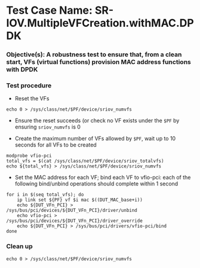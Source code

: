 # Test Case Name: SR-IOV.MultipleVFCreation.withMAC.DPDK

### Objective(s): A robustness test to ensure that, from a clean start, VFs (virtual functions) provision MAC address functions with DPDK

### Test procedure

* Reset the VFs
```
echo 0 > /sys/class/net/$PF/device/sriov_numvfs
```

* Ensure the reset succeeds (or check no VF exists under the ```$PF``` by ensuring ```sriov_numvfs``` is 0

* Create the maximum number of VFs allowed by ```$PF```, wait up to 10 seconds for all VFs to be created
```
modprobe vfio-pci
total_vfs = $(cat /sys/class/net/$PF/device/sriov_totalvfs)
echo ${total_vfs} > /sys/class/net/$PF/device/sriov_numvfs
```

* Set the MAC address for each VF; bind each VF to vfio-pci: each of the following bind/unbind operations should complete within 1 second
```
for i in $(seq total_vfs); do
    ip link set ${PF} vf $i mac $((DUT_MAC_base+i))
    echo ${DUT_VFn_PCI} > /sys/bus/pci/devices/${DUT_VFn_PCI}/driver/unbind
    echo vfio-pci > /sys/bus/pci/devices/${DUT_VFn_PCI}/driver_override
    echo ${DUT_VFn_PCI} > /sys/bus/pci/drivers/vfio-pci/bind
done
```

### Clean up
```
echo 0 > /sys/class/net/$PF/device/sriov_numvfs
```
